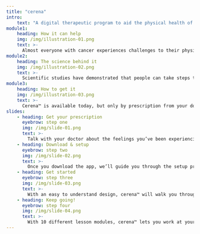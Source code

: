 ```yaml
---
title: "cerena"
intro:
    text: "A digital therapeutic program to aid the physical health of people with cancer."
module1:
    heading: How it can help
    img: /img/illustration-01.png
    text: >-
      Almost everyone with cancer experiences challenges to their physical health that are in addition to the cancer. Cerena™ provides resources to help you manage your physical health conveniently located on your smartphone or tablet, as a means to build resiliency to stress and improve health outcomes.
module2:
    heading: The science behind it
    img: /img/illustration-02.png
    text: >-
      Scientific studies have demonstrated that people can take steps to improve their control of their physical health, even when dealing with serious illnesses such as cancer. Cerena™ was designed to guide you in managing your physical health as a part of your overall health journey.
module3:
    heading: How to get it
    img: /img/illustration-03.png
    text: >-
      Cerena™ is available today, but only by prescription from your doctor.  If you're still receiving medical treatment for your cancer, you can use cerena™ at the same time.
slides:
    - heading: Get your prescription
      eyebrow: step one
      img: /img/slide-01.png
      text: >-
        Talk with your doctor about the feelings you’ve been experiencing since your cancer diagnosis. Your doctor will suggest a care plan for you, which may include a prescription for cerena™. You will be given a link and an access code to download the app.
    - heading: Download & setup
      eyebrow: step two
      img: /img/slide-02.png
      text: >-
        Once you download the app, we’ll guide you through the setup process to personalize the program to your individual needs and preferences.
    - heading: Get started
      eyebrow: step three
      img: /img/slide-03.png
      text: >-
        With an easy to understand design, cerena™ will walk you through each step.  You'll be able to discover new insights about your physical health and learn new ways to improve your physical health.
    - heading: Keep going!
      eyebrow: step four
      img: /img/slide-04.png
      text: >-
        With 10 different lesson modules, cerena™ lets you work at your own pace and even repeat steps whenever you want, unlocking new resources along the way.
---
```

